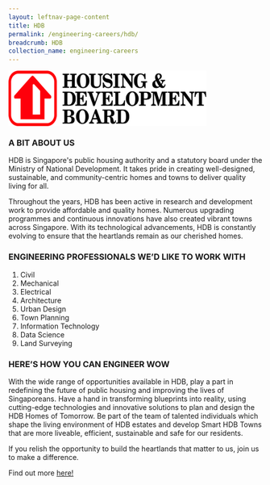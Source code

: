 ```yaml
---
layout: leftnav-page-content
title: HDB
permalink: /engineering-careers/hdb/
breadcrumb: HDB
collection_name: engineering-careers
---
```


<img src="/images/hdb.png" alt="hdb" style="width:393px;height:110px;" align="left">
<br clear="left">

### A BIT ABOUT US
HDB is Singapore's public housing authority and a statutory board under the Ministry of National Development. It takes pride in creating well-designed, sustainable, and community-centric homes and towns to deliver quality living for all.

Throughout the years, HDB has been active in research and development work to provide affordable and quality homes. Numerous upgrading programmes and continuous innovations have also created vibrant towns across Singapore. With its technological advancements, HDB is constantly evolving to ensure that the heartlands remain as our cherished homes.

### ENGINEERING PROFESSIONALS WE’D LIKE TO WORK WITH
1. Civil
2. Mechanical
3. Electrical
4. Architecture
5. Urban Design
6. Town Planning
7. Information Technology
8. Data Science
9. Land Surveying

### HERE’S HOW YOU CAN ENGINEER WOW
With the wide range of opportunities available in HDB, play a part in redefining the future of public housing and improving the lives of Singaporeans. Have a hand in transforming blueprints into reality, using cutting-edge technologies and innovative solutions to plan and design the HDB Homes of Tomorrow. Be part of the team of talented individuals which shape the living environment of HDB estates and develop Smart HDB Towns that are more liveable, efficient, sustainable and safe for our residents.

If you relish the opportunity to build the heartlands that matter to us, join us to make a difference.

Find out more <a href="https://www.hdb.gov.sg/cs/infoweb/about-us/careers/career-opportunities" target="_blank">here!</a>
